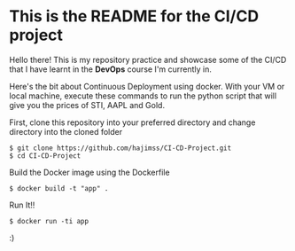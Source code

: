 # This is the README for the CI/CD project

Hello there! This is my repository practice and showcase some of the CI/CD that I have learnt in the **DevOps** course I'm currently in.<br>

Here's the bit about Continuous Deployment using docker.
With your VM or local machine, execute these commands to run the python script that will give you the prices of STI, AAPL and Gold.

First, clone this repository into your preferred directory and change directory into the cloned folder
```
$ git clone https://github.com/hajimss/CI-CD-Project.git
$ cd CI-CD-Project
```

Build the Docker image using the Dockerfile

```
$ docker build -t "app" .
```
Run It!!

```
$ docker run -ti app
```
:)